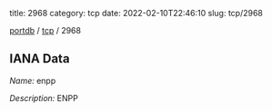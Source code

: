 title: 2968
category: tcp
date: 2022-02-10T22:46:10
slug: tcp/2968

[portdb](/) / [tcp](/category/tcp.html) / 2968


## IANA Data

_Name:_ enpp

_Description:_ ENPP

